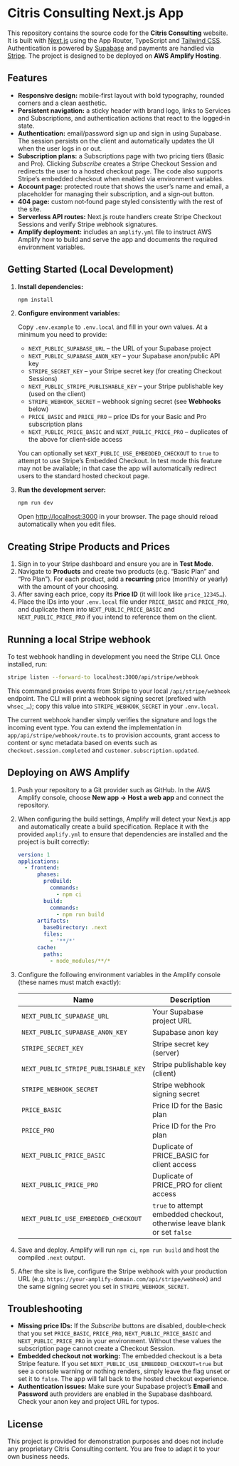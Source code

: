 # Citris Consulting Next.js App

This repository contains the source code for the **Citris Consulting** website. It is built with [Next.js](https://nextjs.org/) using the App Router, TypeScript and [Tailwind CSS](https://tailwindcss.com/). Authentication is powered by [Supabase](https://supabase.com/) and payments are handled via [Stripe](https://stripe.com/). The project is designed to be deployed on **AWS Amplify Hosting**.

## Features

- **Responsive design:** mobile‑first layout with bold typography, rounded corners and a clean aesthetic.
- **Persistent navigation:** a sticky header with brand logo, links to Services and Subscriptions, and authentication actions that react to the logged‑in state.
- **Authentication:** email/password sign up and sign in using Supabase. The session persists on the client and automatically updates the UI when the user logs in or out.
- **Subscription plans:** a Subscriptions page with two pricing tiers (Basic and Pro). Clicking *Subscribe* creates a Stripe Checkout Session and redirects the user to a hosted checkout page. The code also supports Stripe’s embedded checkout when enabled via environment variables.
- **Account page:** protected route that shows the user’s name and email, a placeholder for managing their subscription, and a sign‑out button.
- **404 page:** custom not‑found page styled consistently with the rest of the site.
- **Serverless API routes:** Next.js route handlers create Stripe Checkout Sessions and verify Stripe webhook signatures.
- **Amplify deployment:** includes an `amplify.yml` file to instruct AWS Amplify how to build and serve the app and documents the required environment variables.

## Getting Started (Local Development)

1. **Install dependencies:**

   ```bash
   npm install
   ```

2. **Configure environment variables:**

   Copy `.env.example` to `.env.local` and fill in your own values. At a minimum you need to provide:

   - `NEXT_PUBLIC_SUPABASE_URL` – the URL of your Supabase project
   - `NEXT_PUBLIC_SUPABASE_ANON_KEY` – your Supabase anon/public API key
   - `STRIPE_SECRET_KEY` – your Stripe secret key (for creating Checkout Sessions)
   - `NEXT_PUBLIC_STRIPE_PUBLISHABLE_KEY` – your Stripe publishable key (used on the client)
   - `STRIPE_WEBHOOK_SECRET` – webhook signing secret (see **Webhooks** below)
   - `PRICE_BASIC` and `PRICE_PRO` – price IDs for your Basic and Pro subscription plans
   - `NEXT_PUBLIC_PRICE_BASIC` and `NEXT_PUBLIC_PRICE_PRO` – duplicates of the above for client‑side access

   You can optionally set `NEXT_PUBLIC_USE_EMBEDDED_CHECKOUT` to `true` to attempt to use Stripe’s Embedded Checkout. In test mode this feature may not be available; in that case the app will automatically redirect users to the standard hosted checkout page.

3. **Run the development server:**

   ```bash
   npm run dev
   ```

   Open [http://localhost:3000](http://localhost:3000) in your browser. The page should reload automatically when you edit files.

## Creating Stripe Products and Prices

1. Sign in to your Stripe dashboard and ensure you are in **Test Mode**.
2. Navigate to **Products** and create two products (e.g. “Basic Plan” and “Pro Plan”). For each product, add a **recurring** price (monthly or yearly) with the amount of your choosing.
3. After saving each price, copy its **Price ID** (it will look like `price_12345…`).
4. Place the IDs into your `.env.local` file under `PRICE_BASIC` and `PRICE_PRO`, and duplicate them into `NEXT_PUBLIC_PRICE_BASIC` and `NEXT_PUBLIC_PRICE_PRO` if you intend to reference them on the client.

## Running a local Stripe webhook

To test webhook handling in development you need the Stripe CLI. Once installed, run:

```bash
stripe listen --forward-to localhost:3000/api/stripe/webhook
```

This command proxies events from Stripe to your local `/api/stripe/webhook` endpoint. The CLI will print a webhook signing secret (prefixed with `whsec_…`); copy this value into `STRIPE_WEBHOOK_SECRET` in your `.env.local`.

The current webhook handler simply verifies the signature and logs the incoming event type. You can extend the implementation in `app/api/stripe/webhook/route.ts` to provision accounts, grant access to content or sync metadata based on events such as `checkout.session.completed` and `customer.subscription.updated`.

## Deploying on AWS Amplify

1. Push your repository to a Git provider such as GitHub. In the AWS Amplify console, choose **New app → Host a web app** and connect the repository.
2. When configuring the build settings, Amplify will detect your Next.js app and automatically create a build specification. Replace it with the provided `amplify.yml` to ensure that dependencies are installed and the project is built correctly:

   ```yaml
   version: 1
   applications:
     - frontend:
         phases:
           preBuild:
             commands:
               - npm ci
           build:
             commands:
               - npm run build
         artifacts:
           baseDirectory: .next
           files:
             - '**/*'
         cache:
           paths:
             - node_modules/**/*
   ```

3. Configure the following environment variables in the Amplify console (these names must match exactly):

   | Name | Description |
   | --- | --- |
   | `NEXT_PUBLIC_SUPABASE_URL` | Your Supabase project URL |
   | `NEXT_PUBLIC_SUPABASE_ANON_KEY` | Supabase anon key |
   | `STRIPE_SECRET_KEY` | Stripe secret key (server) |
   | `NEXT_PUBLIC_STRIPE_PUBLISHABLE_KEY` | Stripe publishable key (client) |
   | `STRIPE_WEBHOOK_SECRET` | Stripe webhook signing secret |
   | `PRICE_BASIC` | Price ID for the Basic plan |
   | `PRICE_PRO` | Price ID for the Pro plan |
   | `NEXT_PUBLIC_PRICE_BASIC` | Duplicate of PRICE_BASIC for client access |
   | `NEXT_PUBLIC_PRICE_PRO` | Duplicate of PRICE_PRO for client access |
   | `NEXT_PUBLIC_USE_EMBEDDED_CHECKOUT` | `true` to attempt embedded checkout, otherwise leave blank or set `false` |

4. Save and deploy. Amplify will run `npm ci`, `npm run build` and host the compiled `.next` output.

5. After the site is live, configure the Stripe webhook with your production URL (e.g. `https://your-amplify-domain.com/api/stripe/webhook`) and the same signing secret you set in `STRIPE_WEBHOOK_SECRET`.

## Troubleshooting

- **Missing price IDs:** If the *Subscribe* buttons are disabled, double‑check that you set `PRICE_BASIC`, `PRICE_PRO`, `NEXT_PUBLIC_PRICE_BASIC` and `NEXT_PUBLIC_PRICE_PRO` in your environment. Without these values the subscription page cannot create a Checkout Session.
- **Embedded checkout not working:** The embedded checkout is a beta Stripe feature. If you set `NEXT_PUBLIC_USE_EMBEDDED_CHECKOUT=true` but see a console warning or nothing renders, simply leave the flag unset or set it to `false`. The app will fall back to the hosted checkout experience.
- **Authentication issues:** Make sure your Supabase project’s **Email** and **Password** auth providers are enabled in the Supabase dashboard. Check your anon key and project URL for typos.

## License

This project is provided for demonstration purposes and does not include any proprietary Citris Consulting content. You are free to adapt it to your own business needs.